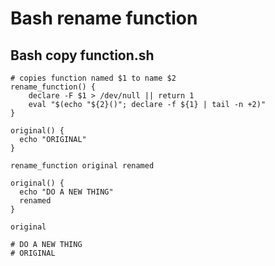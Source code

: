 # Bash rename function

## Bash copy function.sh

```shell
# copies function named $1 to name $2
rename_function() {
    declare -F $1 > /dev/null || return 1
    eval "$(echo "${2}()"; declare -f ${1} | tail -n +2)"
}

original() {
  echo "ORIGINAL"
}

rename_function original renamed

original() {
  echo "DO A NEW THING"
  renamed
}

original

# DO A NEW THING
# ORIGINAL
```

